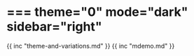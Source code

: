 ===
theme="0"
mode="dark"
sidebar="right"
===
{{ inc "theme-and-variations.md" }}
{{ inc "mdemo.md" }}
